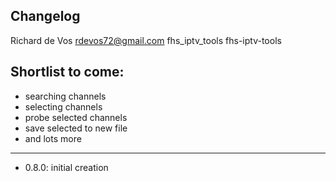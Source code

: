## Changelog

Richard de Vos <rdevos72@gmail.com>
fhs_iptv_tools
fhs-iptv-tools

Shortlist to come:
------------------
- searching channels
- selecting channels
- probe selected channels
- save selected to new file
- and lots more

--------------------------------------------------------------
- 0.8.0: initial creation

